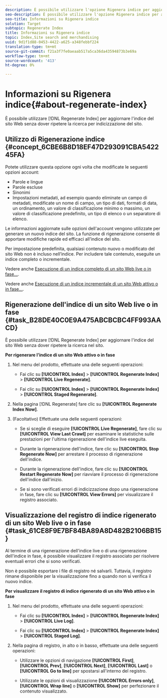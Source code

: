 ```yaml
---
description: È possibile utilizzare l'opzione Rigenera indice per aggiornare l'indice del sito Web senza dover ripetere la ricerca per indicizzazione del sito.
seo-description: È possibile utilizzare l'opzione Rigenera indice per aggiornare l'indice del sito Web senza dover ripetere la ricerca per indicizzazione del sito.
seo-title: Informazioni su Rigenera indice
solution: Target
subtopic: Regenerate Index
title: Informazioni su Rigenera indice
topic: Index,Site search and merchandising
uuid: 9d1f1d88-0453-4422-a625-a348febbf224
translation-type: tm+mt
source-git-commit: f21a3f7fe0aeaab517a5ca36da43594873b3e69a
workflow-type: tm+mt
source-wordcount: '413'
ht-degree: 0%

---
```



# Informazioni su Rigenera indice{#about-regenerate-index}

È possibile utilizzare [!DNL Regenerate Index] per aggiornare l&#39;indice del sito Web senza dover ripetere la ricerca per indicizzazione del sito.

## Utilizzo di Rigenerazione indice {#concept_6CBE6B8D18EF47D293091CBA542245FA}

Potete utilizzare questa opzione ogni volta che modificate le seguenti opzioni account:

* Parole e lingue
* Parole escluse
* Sinonimi
* Impostazioni metadati, ad esempio quando eliminate un campo di metadati, modificate un nome di campo, un tipo di dati, formati di data, un ordinamento, un valore di classificazione minimo o massimo, un valore di classificazione predefinito, un tipo di elenco o un separatore di elenco.

Le informazioni aggiornate sulle opzioni dell&#39;account vengono utilizzate per generare un nuovo indice del sito. La funzione di rigenerazione consente di apportare modifiche rapide ed efficaci all’indice del sito.

Per impostazione predefinita, qualsiasi contenuto nuovo o modificato del sito Web non è incluso nell’indice. Per includere tale contenuto, eseguite un indice completo o incrementale.

Vedere anche [Esecuzione di un indice completo di un sito Web live o in fase...](../c-about-index-menu/c-about-full-index.md#task_F7FE04D8A1654A7787FCCA31B45EB42D).

Vedere anche [Esecuzione di un indice incrementale di un sito Web attivo o in fase...](../c-about-index-menu/c-about-incremental-index.md#task_9BFB6157F3884B2FAECB7E0E9CA318CB).

## Rigenerazione dell&#39;indice di un sito Web live o in fase {#task_B28DE40C0E9A475ABCBCBC4FF993AACD}

È possibile utilizzare [!DNL Regenerate Index] per aggiornare l&#39;indice del sito Web senza dover ripetere la ricerca nel sito.

**Per rigenerare l&#39;indice di un sito Web attivo o in fase**

1. Nel menu del prodotto, effettuate una delle seguenti operazioni:

   * Fai clic su **[!UICONTROL Index]** > **[!UICONTROL Regenerate Index]** > **[!UICONTROL Live Regenerate]**.

   * Fai clic su **[!UICONTROL Index]** > **[!UICONTROL Regenerate Index]** > **[!UICONTROL Staged Regenerate]**.

1. Nella pagina [!DNL Regenerate] fare clic su **[!UICONTROL Regenerate Index Now]**.
1. (Facoltativo) Effettuate una delle seguenti operazioni:

   * Se si sceglie di eseguire **[!UICONTROL Live Regenerate]**, fare clic su **[!UICONTROL View Last Crawl]** per esaminare le statistiche sulle prestazioni per l&#39;ultima rigenerazione dell&#39;indice live eseguita.

   * Durante la rigenerazione dell&#39;indice, fare clic su **[!UICONTROL Stop Regenerate Now]** per arrestare il processo di rigenerazione dell&#39;indice.
   * Durante la rigenerazione dell&#39;indice, fare clic su **[!UICONTROL Restart Regenerate Now]** per riavviare il processo di rigenerazione dell&#39;indice dall&#39;inizio.
   * Se si sono verificati errori di indicizzazione dopo una rigenerazione in fase, fare clic su **[!UICONTROL View Errors]** per visualizzare il registro associato.

## Visualizzazione del registro di indice rigenerato di un sito Web live o in fase {#task_61CE8F9E7BF84BA89A8D482B2106BB15}

Al termine di una rigenerazione dell&#39;indice live o di una rigenerazione dell&#39;indice in fase, è possibile visualizzare il registro associato per risolvere eventuali errori che si sono verificati.

Non è possibile esportare i file di registro né salvarli. Tuttavia, il registro rimane disponibile per la visualizzazione fino a quando non si verifica il nuovo indice.

**Per visualizzare il registro di indice rigenerato di un sito Web attivo o in fase**

1. Nel menu del prodotto, effettuate una delle seguenti operazioni:

   * Fai clic su **[!UICONTROL Index]** > **[!UICONTROL Regenerate Index]** > **[!UICONTROL Live Log]**.

   * Fai clic su **[!UICONTROL Index]** > **[!UICONTROL Regenerate Index]** > **[!UICONTROL Staged Log]**.

1. Nella pagina di registro, in alto o in basso, effettuate una delle seguenti operazioni:

   * Utilizzare le opzioni di navigazione **[!UICONTROL First]**, **[!UICONTROL Prev]**, **[!UICONTROL Next]**, **[!UICONTROL Last]** o **[!UICONTROL Go to line]** per spostarsi all&#39;interno del registro.

   * Utilizzate le opzioni di visualizzazione **[!UICONTROL Errors only]**, **[!UICONTROL Wrap line]** o **[!UICONTROL Show]** per perfezionare il contenuto visualizzato.


